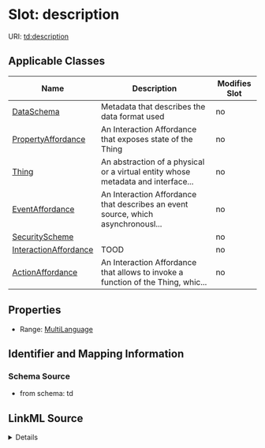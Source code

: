 

# Slot: description

URI: [td:description](https://www.w3.org/2019/wot/td#description)



<!-- no inheritance hierarchy -->





## Applicable Classes

| Name | Description | Modifies Slot |
| --- | --- | --- |
| [DataSchema](DataSchema.md) | Metadata that describes the data format used |  no  |
| [PropertyAffordance](PropertyAffordance.md) | An Interaction Affordance that exposes state of the Thing |  no  |
| [Thing](Thing.md) | An abstraction of a physical or a virtual entity whose metadata and interface... |  no  |
| [EventAffordance](EventAffordance.md) | An Interaction Affordance that describes an event source, which asynchronousl... |  no  |
| [SecurityScheme](SecurityScheme.md) |  |  no  |
| [InteractionAffordance](InteractionAffordance.md) | TOOD |  no  |
| [ActionAffordance](ActionAffordance.md) | An Interaction Affordance that allows to invoke a function of the Thing, whic... |  no  |







## Properties

* Range: [MultiLanguage](MultiLanguage.md)





## Identifier and Mapping Information







### Schema Source


* from schema: td




## LinkML Source

<details>
```yaml
name: description
from_schema: td
rank: 1000
alias: description
domain_of:
- SecurityScheme
- DataSchema
- InteractionAffordance
- Thing
range: MultiLanguage

```
</details>
